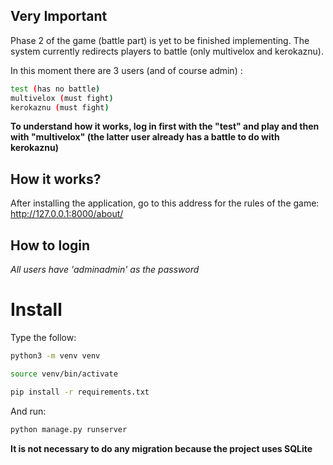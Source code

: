 ## Very Important

Phase 2 of the game (battle part) is yet to be finished implementing. The system currently redirects players to battle (only multivelox and kerokaznu).

In this moment there are 3 users (and of course admin) :
```sh
test (has no battle)
multivelox (must fight)
kerokaznu (must fight)
```

**To understand how it works, log in first with the "test" and play and then with "multivelox" (the latter user already has a battle to do with kerokaznu)**

## How it works?

After installing the application, go to this address for the rules of the game: http://127.0.0.1:8000/about/ 


## How to login

*All users have 'adminadmin' as the password*

# Install

Type the follow:
```sh
python3 -m venv venv
```

```sh
source venv/bin/activate
```

```sh
pip install -r requirements.txt
```
And run:

```sh
python manage.py runserver
```
**It is not necessary to do any migration because the project uses SQLite**